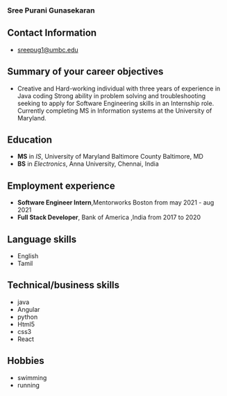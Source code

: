 ### Sree Purani Gunasekaran
## Contact Information
* sreepug1@umbc.edu
## Summary of your career objectives
* Creative and Hard-working individual with three years of experience in Java coding Strong ability in problem solving and troubleshooting seeking to apply for Software Engineering skills in an Internship role. Currently completing MS in Information systems at the University of Maryland.
## Education
* **MS** in *IS*, University of Maryland Baltimore County Baltimore, MD                                        
* **BS** in *Electronics*, Anna University, Chennai, India 


## Employment experience
* **Software Engineer Intern**,Mentorworks Boston from may 2021 - aug 2021
* **Full Stack Developer**, Bank of America ,India from 2017 to 2020

## Language skills
* English
* Tamil


## Technical/business skills
* java
* Angular
* python 
* Html5
* css3
* React
## Hobbies
* swimming
* running 
